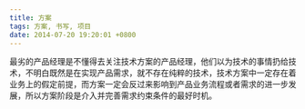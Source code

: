 ```yaml
---
title: 方案
tags: 方案, 书写, 项目
date: 2014-07-20 19:20:01 +0800
---
```



最劣的产品经理是不懂得去关注技术方案的产品经理，他们以为技术的事情扔给技术，不明白既然是在实现产品需求，就不存在纯粹的技术，技术方案中一定存在着业务上的假定前提，而方案一定会反过来影响到产品业务流程或者需求的进一步发展，所以方案阶段是介入并完善需求约束条件的最好时机。

